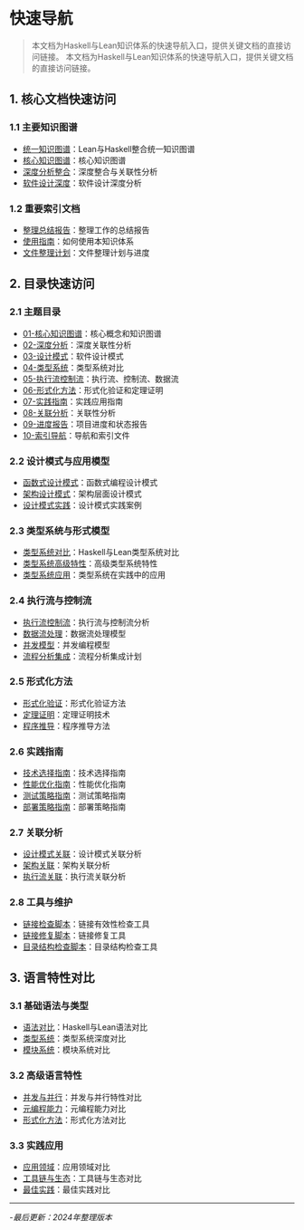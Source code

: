# 快速导航

> 本文档为Haskell与Lean知识体系的快速导航入口，提供关键文档的直接访问链接。
> 本文档为Haskell与Lean知识体系的快速导航入口，提供关键文档的直接访问链接。

## 1. 核心文档快速访问

### 1.1 主要知识图谱

- [统一知识图谱](lean_haskell_unified_knowledge_graph.md)：Lean与Haskell整合统一知识图谱
- [核心知识图谱](01-核心知识图谱/01-知识图谱-核心.md)：核心知识图谱
- [深度分析整合](02-深度分析/01-深度分析-整合.md)：深度整合与关联性分析
- [软件设计深度](02-深度分析/02-软件设计-深度.md)：软件设计深度分析

### 1.2 重要索引文档

- [整理总结报告](整理工作报告.md)：整理工作的总结报告
- [使用指南](使用指南.md)：如何使用本知识体系
- [文件整理计划](文件整理计划.md)：文件整理计划与进度

## 2. 目录快速访问

### 2.1 主题目录

- [01-核心知识图谱](01-核心知识图谱/)：核心概念和知识图谱
- [02-深度分析](02-深度分析/)：深度关联性分析
- [03-设计模式](03-设计模式/)：软件设计模式
- [04-类型系统](04-类型系统/)：类型系统对比
- [05-执行流控制流](05-执行流控制流/)：执行流、控制流、数据流
- [06-形式化方法](06-形式化方法/)：形式化验证和定理证明
- [07-实践指南](07-实践指南/)：实践应用指南
- [08-关联分析](08-关联分析/)：关联性分析
- [09-进度报告](09-进度报告/)：项目进度和状态报告
- [10-索引导航](10-索引导航/)：导航和索引文件

### 2.2 设计模式与应用模型

- [函数式设计模式](03-设计模式/01-设计模式-函数式.md)：函数式编程设计模式
- [架构设计模式](03-设计模式/02-设计模式-架构.md)：架构层面设计模式
- [设计模式实践](03-设计模式/03-设计模式-实践.md)：设计模式实践案例

### 2.3 类型系统与形式模型

- [类型系统对比](04-类型系统/01-类型系统-对比.md)：Haskell与Lean类型系统对比
- [类型系统高级特性](04-类型系统/02-类型系统-高级特性.md)：高级类型系统特性
- [类型系统应用](04-类型系统/03-类型系统-应用.md)：类型系统在实践中的应用

### 2.4 执行流与控制流

- [执行流控制流](05-执行流控制流/01-执行流-控制流.md)：执行流与控制流分析
- [数据流处理](05-执行流控制流/02-数据流-处理.md)：数据流处理模型
- [并发模型](05-执行流控制流/03-并发模型.md)：并发编程模型
- [流程分析集成](05-执行流控制流/04-流程分析集成计划.md)：流程分析集成计划

### 2.5 形式化方法

- [形式化验证](06-形式化方法/01-形式化验证.md)：形式化验证方法
- [定理证明](06-形式化方法/02-定理证明.md)：定理证明技术
- [程序推导](06-形式化方法/03-程序推导.md)：程序推导方法

### 2.6 实践指南

- [技术选择指南](07-实践指南/01-technology-selection-guide.md)：技术选择指南
- [性能优化指南](07-实践指南/02-performance-optimization-guide.md)：性能优化指南
- [测试策略指南](07-实践指南/03-testing-strategies-guide.md)：测试策略指南
- [部署策略指南](07-实践指南/04-deployment-strategies-guide.md)：部署策略指南

### 2.7 关联分析

- [设计模式关联](08-关联分析/01-design-patterns-correlation.md)：设计模式关联分析
- [架构关联](08-关联分析/02-architecture-correlation.md)：架构关联分析
- [执行流关联](08-关联分析/03-execution-flow-correlation.md)：执行流关联分析

### 2.8 工具与维护

- [链接检查脚本](./check_links.ps1)：链接有效性检查工具
- [链接修复脚本](./fix_links_unified.ps1)：链接修复工具
- [目录结构检查脚本](./check_structure.ps1)：目录结构检查工具

## 3. 语言特性对比

### 3.1 基础语法与类型

- [语法对比](lean_haskell_unified_knowledge_graph.md#91-语法对比)：Haskell与Lean语法对比
- [类型系统](lean_haskell_unified_knowledge_graph.md#2-类型系统深度对比)：类型系统深度对比
- [模块系统](lean_haskell_unified_knowledge_graph.md#92-模块系统)：模块系统对比

### 3.2 高级语言特性

- [并发与并行](lean_haskell_unified_knowledge_graph.md#93-并发与并行)：并发与并行特性对比
- [元编程能力](lean_haskell_unified_knowledge_graph.md#94-元编程能力)：元编程能力对比
- [形式化方法](lean_haskell_unified_knowledge_graph.md#5-形式化方法)：形式化方法对比

### 3.3 实践应用

- [应用领域](lean_haskell_unified_knowledge_graph.md#61-应用领域)：应用领域对比
- [工具链与生态](lean_haskell_unified_knowledge_graph.md#62-工具链与生态)：工具链与生态对比
- [最佳实践](lean_haskell_unified_knowledge_graph.md#63-最佳实践)：最佳实践对比

---

-*最后更新：2024年整理版本*

